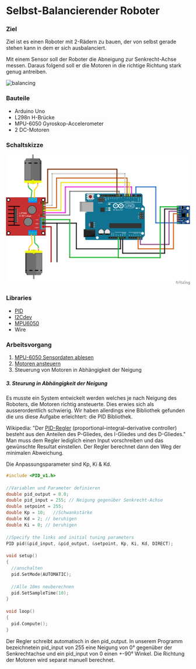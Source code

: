 # Selbst-Balancierender Roboter

### Ziel

Ziel ist es einen Roboter mit 2-Rädern zu bauen, der von selbst gerade stehen kann in dem er sich ausbalanciert.

Mit einem Sensor soll der Roboter die Abneigung zur Senkrecht-Achse messen. Daraus folgend soll er die Motoren in die richtige Richtung stark genug antreiben.

![balancing](https://cdn.instructables.com/ORIG/F5J/KNAF/HTNO6W4R/F5JKNAFHTNO6W4R.png)

### Bauteile

- Arduino Uno
- L298n H-Brücke
- MPU-6050 Gyroskop-Accelerometer
- 2 DC-Motoren

### Schaltskizze

![Sketch](circuit-diagramms/Sketch.png)

### Libraries

- [PID](https://github.com/br3ttb/Arduino-PID-Library/)
- [I2Cdev](https://github.com/jrowberg/i2cdevlib)
- [MPU6050](https://github.com/jrowberg/i2cdevlib/tree/master/Arduino/MPU6050)
- Wire

### Arbeitsvorgang

1. [MPU-6050 Sensordaten ablesen](individual_test_files/mpu6050/MPU6050.md)
2. [Motoren ansteuern](individual_test_files/l298n/l298n.md)
3. Steuerung von Motoren in Abhängigkeit der Neigung

##### 3. Steurung in Abhängigkeit der Neigung

Es musste ein System entwickelt werden welches je nach Neigung des Roboters, die Motoren richtig ansteuerte. Dies erwies sich als ausserordentlich schwierig.
Wir haben allerdings eine Bibliothek gefunden die uns diese Aufgabe erleichtert: die PID Bibliothek.

Wikipedia: "Der [PID-Regler](https://de.wikipedia.org/wiki/Regler#PID-Regler) (proportional–integral–derivative controller) besteht aus den Anteilen des P-Gliedes, des I-Gliedes und des D-Gliedes."
Man muss dem Regler lediglich einen Input vorschreiben und das gewünschte Resultat einstellen. Der Regler berechnet dann den Weg der minimalen Abweichung.

Die Anpassungsparameter sind Kp, Ki & Kd.

```c
#include <PID_v1.h>

//Variablen und Parameter definieren
double pid_output = 0.0;
double pid_input = 255; // Neigung gegenüber Senkrecht-Achse
double setpoint = 255;
double Kp = 10;   //Schwankstärke
double Kd = 2; // beruhigen
double Ki = 0; // beruhigen

//Specify the links and initial tuning parameters
PID pid(&pid_input, &pid_output, &setpoint, Kp, Ki, Kd, DIRECT);

void setup()
{
  //anschalten
  pid.SetMode(AUTOMATIC);
  
  //Alle 10ms neuberechnen
  pid.SetSampleTime(10);
}

void loop()
{
  pid.Compute();
}
```

Der Regler schreibt automatisch in den pid_output. In unserem Programm bezeichnetein pid_input von 255 eine Neigung von 0° gegenüber der Senkrechtachse und ein pid_input von 0 einen +-90° Winkel. Die Richtung der Motoren wird separat manuell berechnet.
